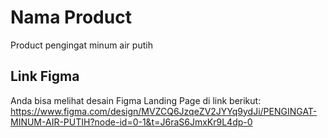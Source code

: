 # Nama Product

Product pengingat minum air putih

## Link Figma

Anda bisa melihat desain Figma Landing Page di link berikut: https://www.figma.com/design/MVZCQ6JzqeZV2JYYq9ydJi/PENGINGAT-MINUM-AIR-PUTIH?node-id=0-1&t=J6raS6JmxKr9L4dp-0
